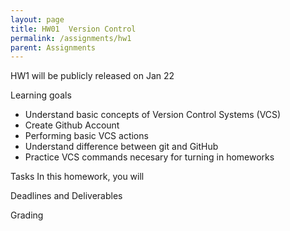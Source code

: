 ```yaml
---
layout: page
title: HW01  Version Control
permalink: /assignments/hw1
parent: Assignments
---
```


HW1 will be publicly released on Jan 22


 Learning goals
- Understand basic concepts of Version Control Systems (VCS)
- Create Github Account
- Performing basic VCS actions
- Understand difference between git and GitHub
- Practice VCS commands necesary for turning in homeworks

Tasks
In this homework, you will 

Deadlines and Deliverables

Grading